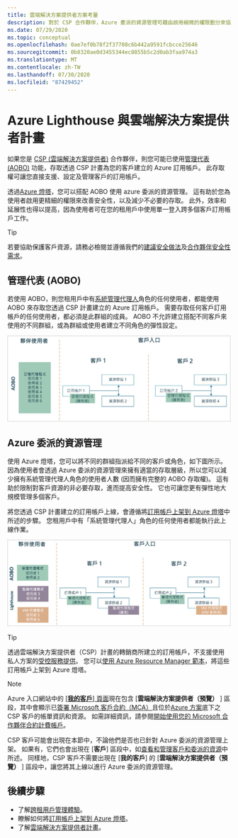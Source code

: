 ```yaml
---
title: 雲端解決方案提供者方案考量
description: 對於 CSP 合作夥伴，Azure 委派的資源管理可藉由啟用細微的權限劃分來協助改善安全性與控管。
ms.date: 07/29/2020
ms.topic: conceptual
ms.openlocfilehash: 0ae7ef0b78f2f37708c6b442a9591fcbcce25646
ms.sourcegitcommit: 0b8320ae0d3455344ec8855b5c2d0ab3faa974a3
ms.translationtype: MT
ms.contentlocale: zh-TW
ms.lasthandoff: 07/30/2020
ms.locfileid: "87429452"
---
```

# <a name="azure-lighthouse-and-the-cloud-solution-provider-program"></a>Azure Lighthouse 與雲端解決方案提供者計畫

如果您是 [CSP (雲端解決方案提供者)](/partner-center/csp-overview) 合作夥伴，則您可能已使用[管理代表 (AOBO)](https://channel9.msdn.com/Series/cspdev/Module-11-Admin-On-Behalf-Of-AOBO) 功能，存取透過 CSP 計畫為您的客戶建立的 Azure 訂用帳戶。 此存取權可讓您直接支援、設定及管理客戶的訂用帳戶。

透過[Azure 燈塔](../overview.md)，您可以搭配 AOBO 使用 azure 委派的資源管理。 這有助於您為使用者啟用更精細的權限來改善安全性，以及減少不必要的存取。 此外，效率和延展性也得以提高，因為使用者可在您的租用戶中使用單一登入跨多個客戶訂用帳戶工作。

> [!TIP]
> 若要協助保護客戶資源，請務必檢閱並遵循我們的[建議安全做法](recommended-security-practices.md)及[合作夥伴安全性需求](/partner-center/partner-security-requirements)。

## <a name="administer-on-behalf-of-aobo"></a>管理代表 (AOBO)

若使用 AOBO，則您租用戶中有[系統管理代理人](/partner-center/permissions-overview#manage-commercial-transactions-in-partner-center-azure-ad-and-csp-roles)角色的任何使用者，都能使用 AOBO 來存取您透過 CSP 計畫建立的 Azure 訂用帳戶。 需要存取任何客戶訂用帳戶的任何使用者，都必須是此群組的成員。 AOBO 不允許建立搭配不同客戶來使用的不同群組，或為群組或使用者建立不同角色的彈性設定。

![使用 AOBO 進行租用戶管理](../media/csp-1.jpg)

## <a name="azure-delegated-resource-management"></a>Azure 委派的資源管理

使用 Azure 燈塔，您可以將不同的群組指派給不同的客戶或角色，如下圖所示。 因為使用者會透過 Azure 委派的資源管理來擁有適當的存取層級，所以您可以減少擁有系統管理代理人角色的使用者人數 (因而擁有完整的 AOBO 存取權)。 這有助於限制對客戶資源的非必要存取，進而提高安全性。 它也可讓您更有彈性地大規模管理多個客戶。

將您透過 CSP 計畫建立的訂用帳戶上線，會遵循將[訂用帳戶上架到 Azure 燈塔](../how-to/onboard-customer.md)中所述的步驟。 您租用戶中有「系統管理代理人」角色的任何使用者都能執行此上線作業。

![使用 AOBO 和 Azure 委派的資源管理進行租用戶管理](../media/csp-2.jpg)

> [!TIP]
> 透過雲端解決方案提供者（CSP）計畫的轉銷商所建立的訂用帳戶，不支援使用私人方案的[受控服務提供](managed-services-offers.md)。 您可以[使用 Azure Resource Manager 範本](../how-to/onboard-customer.md)，將這些訂用帳戶上架到 Azure 燈塔。

> [!NOTE]
> Azure 入口網站中的 [ [**我的客戶**] 頁面](../how-to/view-manage-customers.md)現在包含 [**雲端解決方案提供者（預覽）** ] 區段，其中會顯示已[簽署 Microsoft 客戶合約（MCA）](/partner-center/confirm-customer-agreement)且位於[Azure 方案](/partner-center/azure-plan-get-started)底下之 CSP 客戶的帳單資訊和資源。 如需詳細資訊，請參閱[開始使用您的 Microsoft 合作夥伴合約計費帳戶](../../cost-management-billing/understand/mpa-overview.md)。
>
> CSP 客戶可能會出現在本節中，不論他們是否也已針對 Azure 委派的資源管理上架。 如果有，它們也會出現在 [**客戶**] 區段中，如[查看和管理客戶和委派的資源](../how-to/view-manage-customers.md)中所述。 同樣地，CSP 客戶不需要出現在 [**我的客戶**] 的 [**雲端解決方案提供者（預覽）** ] 區段中，讓您將其上線以進行 Azure 委派的資源管理。

## <a name="next-steps"></a>後續步驟

- 了解[跨租用戶管理體驗](cross-tenant-management-experience.md)。
- 瞭解如何將[訂用帳戶上架到 Azure 燈塔](../how-to/onboard-customer.md)。
- 了解[雲端解決方案提供者計畫](/partner-center/csp-overview)。
